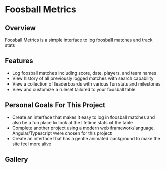 # Foosball Metrics

## Overview
Foosball Metrics is a simple interface to log foosball matches and track stats

## Features
- Log foosball matches including score, date, players, and team names
- View history of all previously logged matches with search capability
- View a collection of leaderboards with various fun stats and milestones
- View and customize a ruleset tailored to your foosball table

## Personal Goals For This Project
- Create an interface that makes it easy to log in foosball matches and also be a fun place to look 
  at the lifetime stats of the table
- Complete another project using a modern web framework/language. Angular/Typescript were chosen for this project
- Create an interface that has a gentle animated background to make the site feel more alive

## Gallery

